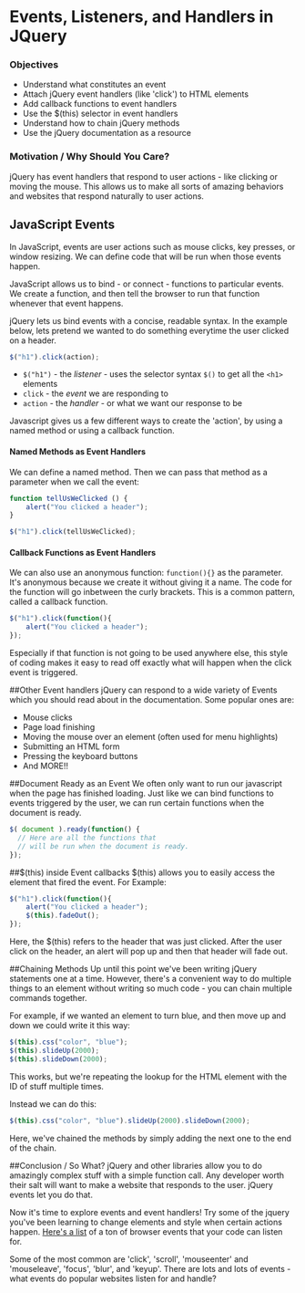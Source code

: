 

# Events, Listeners, and Handlers in JQuery

### Objectives
+ Understand what constitutes an event
+ Attach jQuery event handlers (like 'click') to HTML elements
+ Add callback functions to event handlers
+ Use the $(this) selector in event handlers
+ Understand how to chain jQuery methods
+ Use the jQuery documentation as a resource

### Motivation / Why Should You Care?

jQuery has event handlers that respond to user actions - like clicking or moving the mouse. This allows us to make all sorts of amazing behaviors and websites that respond naturally to user actions.


## JavaScript Events
In JavaScript, events are user actions such as mouse clicks, key presses, or window resizing. We can define code that will be run when those events happen.

JavaScript allows us to bind - or connect - functions to particular events. We create a function, and then tell the browser to run that function whenever that event happens. 

jQuery lets us bind events with a concise, readable syntax. In the example below, lets pretend we wanted to do something everytime the user clicked on a header.

```js
$("h1").click(action);
```

* `$("h1")` - the *listener* - uses the selector syntax `$()` to get all the `<h1>` elements
* `click` - the *event* we are responding to
* `action` - the *handler* - or what we want our response to be

Javascript gives us a few different ways to create the 'action', by using a named method or using a callback function.

#### Named Methods as Event Handlers

We can define a named method. Then we can pass that method as a parameter when we call the event:

```js
function tellUsWeClicked () {
    alert("You clicked a header");
}

$("h1").click(tellUsWeClicked);
```    


#### Callback Functions as Event Handlers

We can also use an anonymous function: `function(){}` as the parameter. It's anonymous because we create it without giving it a name. The code for the function will go inbetween the curly brackets. This is a common pattern, called a callback function.

```js
$("h1").click(function(){
    alert("You clicked a header");
});
```
Especially if that function is not going to be used anywhere else, this style of coding makes it easy to read off exactly what will happen when the click event is triggered.

##Other Event handlers
jQuery can respond to a wide variety of Events which you should read about in the documentation. Some popular ones are:
+ Mouse clicks
+ Page load finishing
+ Moving the mouse over an element (often used for menu highlights)
+ Submitting an HTML form
+ Pressing the keyboard buttons
+ And MORE!!

##Document Ready as an Event
We often only want to run our javascript when the page has finished loading. Just like we can bind functions to events triggered by the user, we can run certain functions when the document is ready.

```js
$( document ).ready(function() {
  // Here are all the functions that
  // will be run when the document is ready.
});
```

##$(this) inside Event callbacks
 $(this) allows you to easily access the element that fired the event.
For Example:

```js
$("h1").click(function(){
    alert("You clicked a header");
    $(this).fadeOut();
});
```

Here, the $(this) refers to the header that was just clicked.  After the user click on the header, an alert will pop up and then that header will fade out.

##Chaining Methods
Up until this point we've been writing jQuery statements one at a time. However, there's a convenient way to do multiple things to an element without writing so much code - you can chain multiple commands together.

For example, if we wanted an element to turn blue, and then move up and down we could write it this way:

```js
$(this).css("color", "blue");
$(this).slideUp(2000);
$(this).slideDown(2000);
```

This works, but we're repeating the lookup for the HTML element with the ID of stuff multiple times. 

Instead we can do this:

```js
$(this).css("color", "blue").slideUp(2000).slideDown(2000);
```

Here, we've chained the methods by simply adding the next one to the end of the chain.

##Conclusion / So What?
jQuery and other libraries allow you to do amazingly complex stuff with a simple function call. Any developer worth their salt will want to make a website that responds to the user. jQuery events let you do that.

Now it's time to explore events and event handlers! Try some of the jquery you've been learning to change elements and style when certain actions happen. [Here's a list](http://help.dottoro.com/larrqqck.php) of a ton of browser events that your code can listen for.

Some of the most common are 'click', 'scroll', 'mouseenter' and 'mouseleave', 'focus', 'blur',  and 'keyup'. There are lots and lots of events - what events do popular websites listen for and handle?
